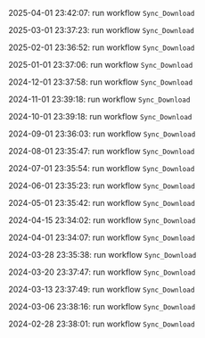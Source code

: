 2025-04-01 23:42:07: run workflow `Sync_Download` 

2025-03-01 23:37:23: run workflow `Sync_Download` 

2025-02-01 23:36:52: run workflow `Sync_Download` 

2025-01-01 23:37:06: run workflow `Sync_Download` 

2024-12-01 23:37:58: run workflow `Sync_Download` 

2024-11-01 23:39:18: run workflow `Sync_Download` 

2024-10-01 23:39:18: run workflow `Sync_Download` 

2024-09-01 23:36:03: run workflow `Sync_Download` 

2024-08-01 23:35:47: run workflow `Sync_Download` 

2024-07-01 23:35:54: run workflow `Sync_Download` 

2024-06-01 23:35:23: run workflow `Sync_Download` 

2024-05-01 23:35:42: run workflow `Sync_Download` 

2024-04-15 23:34:02: run workflow `Sync_Download` 

2024-04-01 23:34:07: run workflow `Sync_Download` 

2024-03-28 23:35:38: run workflow `Sync_Download` 

2024-03-20 23:37:47: run workflow `Sync_Download` 

2024-03-13 23:37:49: run workflow `Sync_Download` 

2024-03-06 23:38:16: run workflow `Sync_Download` 

2024-02-28 23:38:01: run workflow `Sync_Download` 


